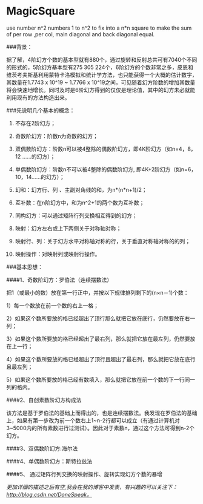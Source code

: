 # MagicSquare

use number n^2 numbers 1 to n^2 to fix into a n*n square to make the sum of per row ,per col, main diagonal and back diagonal equal.

###背景：

据了解，4阶幻方个数的基本型就有880个，通过旋转和反射总共可有7040个不同的形式的，5阶幻方基本型有275 305 224个，6阶幻方的个数非常之多，皮恩和维茨考夫斯基利用蒙特卡洛模拟和统计学方法，也只能获得一个大概的估计数字，其数量在1.7743 x 10^19 ~ 1.7766 x 10^19之间，可见随着幻方阶数的增加其数量将会快速地增长。同时及时是6阶幻方得到的仅仅是理论值，其中的幻方未必就能利用现有的方法构造出来。


###先说明几个基本的概念：

1)	不存在2阶幻方；

2)	奇数阶幻方：阶数n为奇数的幻方；

3)	双偶数阶幻方：阶数n可以被4整除的偶数阶幻方，即4K阶幻方（如n=4，8，12 ……的幻方）；

4)	单偶数阶幻方：阶数n不可以被4整除的偶数阶幻方, 即4K+2阶幻方（如n=6，10，14……的幻方）；

5)	幻和：幻方行、列 、主副对角线的和，为n*(n*n+1)/2；

6)	互补数：在n阶幻方中，和为n^2+1的两个数为互补数；

7)	同构幻方：可以通过矩阵行列交换相互得到的幻方；

8)	映射：幻方左右或上下两侧关于对称轴对称；

9)	映射行、列：关于幻方水平对称轴对称的行，关于垂直对称轴对称的的列；

10)	映射操作：对映射列或映射行操作。


###基本思想：

####1、奇数阶幻方：罗伯法（连续摆数法）
  
把1（或最小的数）放在第一行正中，并按以下规律排列剩下的(n×n－1)个数：

1）每一个数放在前一个数的右上一格；

2）如果这个数所要放的格已经超出了顶行那么就把它放在底行，仍然要放在右一列；

3）如果这个数所要放的格已经超出了最右列，那么就把它放在最左列，仍然要放在上一行；

4）如果这个数所要放的格已经超出了顶行且超出了最右列，那么就把它放在底行且最左列；

5）如果这个数所要放的格已经有数填入，那么就把它放在前一个数的下一行同一列的格内。


####2、自创素数阶幻方构成法

  该方法是基于罗伯法的基础上而得出的，也是连续摆数法。我发现在罗伯法的基础上，如果有第一步改为前一个数右上1~n-2行都可以成立（有通过计算机对3~5000内的所有素数进行过测试）。因此对于素数n，通过这个方法可得到n-2个幻方。

####3、双偶数阶幻方:海尔法

####4、单偶数阶幻方：斯特拉兹法

####5、	通过矩阵行列交换的映射操作、旋转实现幻方个数的暴增

*更加详细的描述之后有空,我会在我的博客中发表，有兴趣的可以关注下：http://blog.csdn.net/DoneSpeak。*
